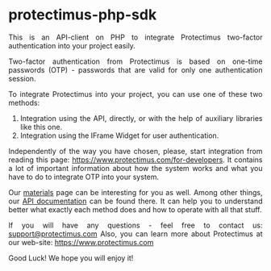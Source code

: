 protectimus-php-sdk
====================

<div style="text-align: justify;">

This is an API-client on PHP to integrate Protectimus two-factor authentication into your project easily.

Two-factor authentication from Protectimus is based on one-time passwords (OTP) - passwords that are valid for only one authentication session.
 
To integrate Protectimus into your project, you can use one of these two methods:

<ol>
<li>Integration using the API, directly, or with the help of auxiliary libraries like this one.</li>
<li>Integration using the IFrame Widget for user authentication.</li>
</ol>
 
Independently of the way you have chosen, please, start integration from reading this page: https://www.protectimus.com/for-developers. It contains a lot of important information about how the system works and what you have to do to integrate OTP into your system.
 
Our <a href="https://www.protectimus.com/materials">materials</a> page can be interesting for you as well. Among other things, our <a href="https://www.protectimus.com/images/pdf/Protectimus_API_Manual_en.pdf">API documentation</a> can be found there. It can help you to understand better what exactly each method does and how to operate with all that stuff.
 
If you will have any questions - feel free to contact us: support@protectimus.com
Also, you can learn more about Protectimus at our web-site: https://www.protectimus.com
 
Good Luck! We hope you will enjoy it!
<div>
